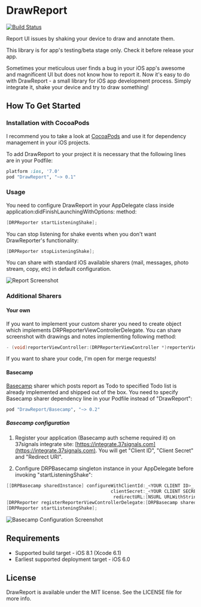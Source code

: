 DrawReport
==========

[![Build Status](https://travis-ci.org/opedge/DrawReport.svg?branch=master)](https://travis-ci.org/opedge/DrawReport)

Report UI issues by shaking your device to draw and annotate them.

This library is for app's testing/beta stage only. Check it before release your app.

Sometimes your meticulous user finds a bug in your iOS app's awesome and magnificent UI but does not know how to report it. Now it's easy to do with DrawReport - a small library for iOS app development process. Simply integrate it, shake your device and try to draw something!

## How To Get Started

### Installation with CocoaPods

I recommend you to take a look at [CocoaPods](http://cocoapods.org) and use it for dependency management in your iOS projects.

To add DrawReport to your project it is necessary that the following lines are in your Podfile:

```ruby
platform :ios, '7.0'
pod "DrawReport", "~> 0.1"
```

### Usage

You need to configure DrawReport in your AppDelegate class inside application:didFinishLaunchingWithOptions: method:

```objective-c
[DRPReporter startListeningShake];
```

You can stop listening for shake events when you don't want DrawReporter's functionality:

```objective-c
[DRPReporter stopListeningShake];
```

You can share with standard iOS available sharers (mail, messages, photo stream, copy, etc) in default configuration.

![Report Screenshot](https://raw.github.com/opedge/DrawReport/assets/Screenshot_01.png)

### Additional Sharers

#### Your own

If you want to implement your custom sharer you need to create object which implements DRPReporterViewControllerDelegate. You can share screenshot with drawings and notes implementing following method:

```objective-c
- (void)reporterViewController:(DRPReporterViewController *)reporterViewController didFinishDrawingImage:(UIImage *)image withNoteText:(NSString *)noteText;
```

If you want to share your code, I'm open for merge requests!

#### Basecamp

[Basecamp](https://basecamp.com) sharer which posts report as Todo to specified Todo list is already implemented and shipped out of the box. You need to specify Basecamp sharer dependency line in your Podfile instead of "DrawReport":

```ruby
pod "DrawReport/Basecamp", "~> 0.2"
```

##### Basecamp configuration

  1. Register your application (Basecamp auth scheme required it) on 37signals integrate site: [https://integrate.37signals.com](https://integrate.37signals.com). You will get "Client ID", "Client Secret" and "Redirect URI".

  2. Configure DRPBasecamp singleton instance in your AppDelegate before invoking "startListeningShake":
  
  ```objective-c
  [[DRPBasecamp sharedInstance] configureWithClientId:_<YOUR CLIENT ID>_
                                         clientSecret:_<YOUR CLIENT SECRET>_
                                          redirectURL:[NSURL URLWithString:_<YOUR REDIRECT URI>_]];
  [DRPReporter registerReporterViewControllerDelegate:[DRPBasecamp sharedInstance]];
  [DRPReporter startListeningShake];
  ```

![Basecamp Configuration Screenshot](https://raw.github.com/opedge/DrawReport/assets/Screenshot_Basecamp_01.png)

## Requirements

  - Supported build target - iOS 8.1 (Xcode 6.1)
  - Earliest supported deployment target - iOS 6.0

## License

DrawReport is available under the MIT license. See the LICENSE file for more info.
